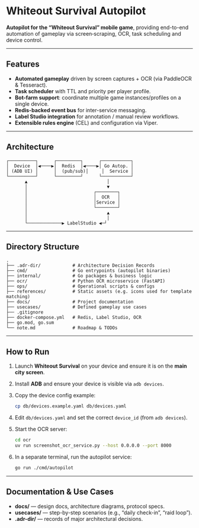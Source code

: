 # Whiteout Survival Autopilot

**Autopilot for the “Whiteout Survival” mobile game**, providing end-to-end automation of gameplay via screen‐scraping, OCR, task scheduling and device control.

---

## Features

- **Automated gameplay** driven by screen captures + OCR (via PaddleOCR & Tesseract).  
- **Task scheduler** with TTL and priority per player profile.  
- **Bot-farm support**: coordinate multiple game instances/profiles on a single device.  
- **Redis-backed event bus** for inter-service messaging.  
- **Label Studio integration** for annotation / manual review workflows.  
- **Extensible rules engine** (CEL) and configuration via Viper.  

---

## Architecture

```text
┌──────────┐      ┌─────────┐      ┌───────────┐
│  Device  │◀────▶│  Redis  │◀────▶│ Go Autop. │
│ (ADB UI) │      │  (pub/sub)│     │  Service │
└──────────┘      └─────────┘      └───────────┘
       ▲                              │
       │                              ▼
       │                         ┌────────┐
       │                         │  OCR   │
       │                         │Service │
       │                         └────────┘
       │                              ▲
       │                              │
       └─────────────▶ LabelStudio ◀─┘
````

---

## Directory Structure

```
.
├── .adr-dir/            # Architecture Decision Records  
├── cmd/                 # Go entrypoints (autopilot binaries)  
├── internal/            # Go packages & business logic  
├── ocr/                 # Python OCR microservice (FastAPI)  
├── ops/                 # Operational scripts & configs  
├── references/          # Static assets (e.g. icons used for template matching)  
├── docs/                # Project documentation  
├── usecases/            # Defined gameplay use cases  
├── .gitignore          
├── docker-compose.yml   # Redis, Label Studio, OCR  
├── go.mod, go.sum       
└── note.md              # Roadmap & TODOs  
```

---

## How to Run

1. Launch **Whiteout Survival** on your device and ensure it is on the **main city screen**.
2. Install **ADB** and ensure your device is visible via `adb devices`.
3. Copy the device config example:

   ```bash
   cp db/devices.example.yaml db/devices.yaml
   ```
4. Edit `db/devices.yaml` and set the correct `device_id` (from `adb devices`).
5. Start the OCR server:

   ```bash
   cd ocr
   uv run screenshot_ocr_service.py --host 0.0.0.0 --port 8000
   ```
6. In a separate terminal, run the autopilot service:

   ```bash
   go run ./cmd/autopilot
   ```

---

## Documentation & Use Cases

* **docs/** — design docs, architecture diagrams, protocol specs.
* **usecases/** — step-by-step scenarios (e.g., “daily check-in”, “raid loop”).
* **.adr-dir/** — records of major architectural decisions.
